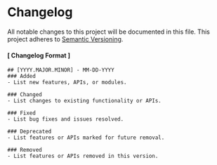 # Changelog

All notable changes to this project will be documented in this file.
This project adheres to [Semantic Versioning](https://semver.org/).

#### [ Changelog Format ]
```
## [YYYY.MAJOR.MINOR] - MM-DD-YYYY
### Added  
- List new features, APIs, or modules.

### Changed
- List changes to existing functionality or APIs.

### Fixed
- List bug fixes and issues resolved.

### Deprecated
- List features or APIs marked for future removal.

### Removed
- List features or APIs removed in this version.
```
